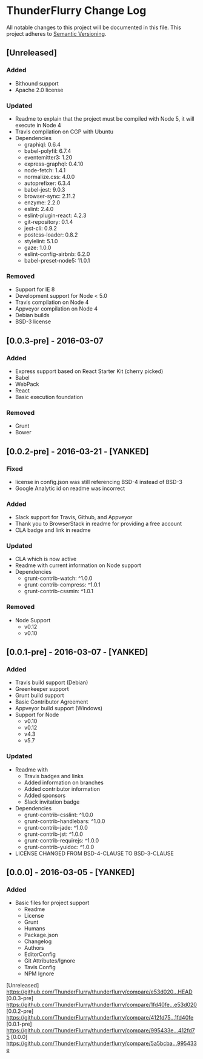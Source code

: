 # ThunderFlurry Change Log

All notable changes to this project will be documented in this file.
This project adheres to [Semantic Versioning](http://semver.org/).

## [Unreleased]

### Added
- Bithound support
- Apache 2.0 license

### Updated
- Readme to explain that the project must be compiled with Node 5, it will execute in Node 4
- Travis compilation on CGP with Ubuntu
- Dependencies
    - graphiql: 0.6.4
    - babel-polyfil: 6.7.4
    - eventemitter3: 1.20
    - express-graphql: 0.4.10
    - node-fetch: 1.4.1
    - normalize.css: 4.0.0
    - autoprefixer: 6.3.4
    - babel-jest: 9.0.3
    - browser-sync: 2.11.2
    - enzyme: 2.2.0
    - eslint: 2.4.0
    - eslint-plugin-react: 4.2.3
    - git-repository: 0.1.4
    - jest-cli: 0.9.2
    - postcss-loader: 0.8.2
    - stylelint: 5.1.0
    - gaze: 1.0.0
    - eslint-config-airbnb: 6.2.0
    - babel-preset-node5: 11.0.1

### Removed
- Support for IE 8
- Development support for Node < 5.0
- Travis compilation on Node 4
- Appveyor compilation on Node 4
- Debian builds
- BSD-3 license

## [0.0.3-pre] - 2016-03-07

### Added
- Express support based on React Starter Kit (cherry picked)
- Babel
- WebPack
- React
- Basic execution foundation

### Removed
- Grunt
- Bower


## [0.0.2-pre] - 2016-03-21 - [YANKED]

### Fixed
- license in config.json was still referencing BSD-4 instead of BSD-3
- Google Analytic id on readme was incorrect

### Added
- Slack support for Travis, Github, and Appveyor
- Thank you to BrowserStack in readme for providing a free account
- CLA badge and link in readme

### Updated
- CLA which is now active
- Readme with current information on Node support
- Dependencies
    - grunt-contrib-watch: ^1.0.0
    - grunt-contrib-compress: ^1.0.1
    - grunt-contrib-cssmin: ^1.0.1

### Removed
- Node Support
    - v0.12
    - v0.10

## [0.0.1-pre] - 2016-03-07 - [YANKED]

### Added
- Travis build support (Debian)
- Greenkeeper support
- Grunt build support
- Basic Contributor Agreement
- Appveyor build support (Windows)
- Support for Node
    - v0.10
    - v0.12
    - v4.3
    - v5.7

### Updated
- Readme with
    - Travis badges and links
    - Added information on branches
    - Added contributor information
    - Added sponsors
    - Slack invitation badge
- Dependencies
    - grunt-contrib-csslint: ^1.0.0
    - grunt-contrib-handlebars: ^1.0.0
    - grunt-contrib-jade: ^1.0.0
    - grunt-contrib-jst: ^1.0.0
    - grunt-contrib-requirejs: ^1.0.0
    - grunt-contrib-yuidoc: ^1.0.0
- LICENSE CHANGED FROM BSD-4-CLAUSE TO BSD-3-CLAUSE

## [0.0.0] - 2016-03-05 - [YANKED]

### Added
- Basic files for project support
    - Readme
    - License
    - Grunt
    - Humans
    - Package.json
    - Changelog
    - Authors
    - EditorConfig
    - Git Attributes/Ignore
    - Tavis Config
    - NPM Ignore

[Unreleased] https://github.com/ThunderFlurry/thunderflurry/compare/e53d020...HEAD
[0.0.3-pre] https://github.com/ThunderFlurry/thunderflurry/compare/1fd40fe...e53d020
[0.0.2-pre] https://github.com/ThunderFlurry/thunderflurry/compare/412fd75...1fd40fe
[0.0.1-pre] https://github.com/ThunderFlurry/thunderflurry/compare/995433e...412fd75
[0.0.0] https://github.com/ThunderFlurry/thunderflurry/compare/5a5bcba...995433e
